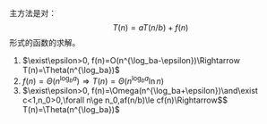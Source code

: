 主方法是对：
$$
T(n)=aT(n/b)+f(n)
$$
形式的函数的求解。

1. $\exist\epsilon>0, f(n)=O(n^{\log_ba-\epsilon})\Rightarrow T(n)=\Theta(n^{\log_ba})$
2. $f(n)=\Theta(n^{\log_ba})\Rightarrow T(n)=\Theta(n^{\log_ba}\ln n)$
3. $\exist\epsilon>0, f(n)=\Omega(n^{\log_ba+\epsilon})\and\exist c<1,n_0>0,\forall n\ge n_0,af(n/b)\le cf(n)\Rightarrow$$ T(n)=\Theta(n^{\log_ba})$